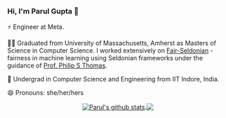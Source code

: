 ### Hi, I'm Parul Gupta 👋

⚡ Engineer at Meta.

🌱🌱 Graduated from University of Massachusetts, Amherst as Masters of Science in Computer Science. I worked extensively on <a href="https://parul1004.github.io/fair-seldonian/">Fair-Seldonian</a> - fairness in machine learning using Seldonian frameworks under the guidance of <a href="https://people.cs.umass.edu/~pthomas/">Prof. Philip S Thomas</a>.

🌱 Undergrad in Computer Science and Engineering from IIT Indore, India.

😄 Pronouns: she/her/hers

<p align="center">
<a href="https://github.com/parul1004/github-readme-stats">
  <img align="center" src="https://github-readme-stats.vercel.app/api?username=parul100495&show_icons=true&include_all_commits=true" alt="Parul's github stats" />
</a>
<a href="https://github.com/parul1004/github-readme-stats">
  <img align="center" src="https://github-readme-stats.vercel.app/api/top-langs/?username=parul1004&layout=compact" />
</a>
</p>

<!--
Here are some ideas to get you started:

- I’m currently working on ...
- I’m currently learning ...
- 👯 I’m looking to collaborate on ...
- 🤔 I’m looking for help with ...
- Ask me about ...
- 📫 How to reach me: ...
- 😄 Pronouns: ...
- ⚡ Fun fact: ...
-->
